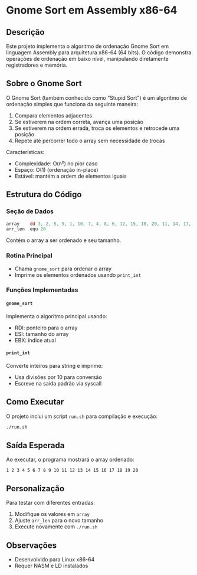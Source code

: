 # Gnome Sort em Assembly x86-64

## Descrição

Este projeto implementa o algoritmo de ordenação Gnome Sort em linguagem Assembly para arquitetura x86-64 (64 bits). O código demonstra operações de ordenação em baixo nível, manipulando diretamente registradores e memória.

## Sobre o Gnome Sort

O Gnome Sort (também conhecido como "Stupid Sort") é um algoritmo de ordenação simples que funciona da seguinte maneira:

1. Compara elementos adjacentes
2. Se estiverem na ordem correta, avança uma posição
3. Se estiverem na ordem errada, troca os elementos e retrocede uma posição
4. Repete até percorrer todo o array sem necessidade de trocas

Características:
- Complexidade: O(n²) no pior caso
- Espaço: O(1) (ordenação in-place)
- Estável: mantém a ordem de elementos iguais

## Estrutura do Código

### Seção de Dados
```asm
array    dd 3, 2, 5, 9, 1, 10, 7, 4, 8, 6, 12, 15, 18, 20, 11, 14, 17, 19, 13, 16
arr_len  equ 20
```
Contém o array a ser ordenado e seu tamanho.

### Rotina Principal
- Chama `gnome_sort` para ordenar o array
- Imprime os elementos ordenados usando `print_int`

### Funções Implementadas

#### `gnome_sort`
Implementa o algoritmo principal usando:
- RDI: ponteiro para o array
- ESI: tamanho do array
- EBX: índice atual

#### `print_int`
Converte inteiros para string e imprime:
- Usa divisões por 10 para conversão
- Escreve na saída padrão via syscall

## Como Executar

O projeto inclui um script `run.sh` para compilação e execução:

```bash
./run.sh
```

## Saída Esperada

Ao executar, o programa mostrará o array ordenado:

```
1 2 3 4 5 6 7 8 9 10 11 12 13 14 15 16 17 18 19 20
```

## Personalização

Para testar com diferentes entradas:
1. Modifique os valores em `array`
2. Ajuste `arr_len` para o novo tamanho
3. Execute novamente com `./run.sh`

## Observações

- Desenvolvido para Linux x86-64
- Requer NASM e LD instalados
